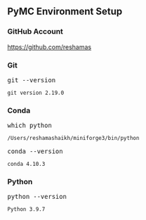 ## PyMC Environment Setup

### GitHub Account

https://github.com/reshamas

### Git
<kbd>  git --version  </kbd> 

```
git version 2.19.0
```

### Conda
<kbd> which python  </kbd>

```bash
/Users/reshamashaikh/miniforge3/bin/python
```

<kbd> conda --version  </kbd>

```
conda 4.10.3
```

### Python

<kbd>  python --version    </kbd>

```
Python 3.9.7
```



